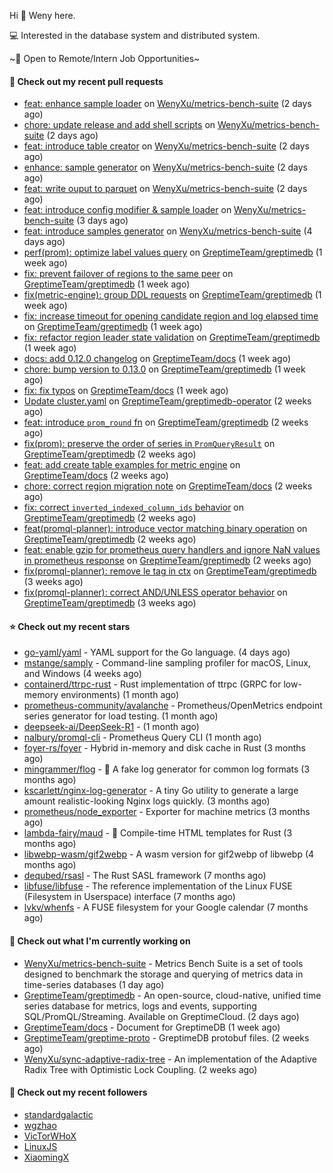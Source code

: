 Hi 👋 Weny here.

💻 Interested in the database system and distributed system.

~🍺 Open to Remote/Intern Job Opportunities~

#### 🔨 Check out my recent pull requests

- [feat: enhance sample loader](https://github.com/WenyXu/metrics-bench-suite/pull/14) on [WenyXu/metrics-bench-suite](https://github.com/WenyXu/metrics-bench-suite) (2 days ago)
- [chore: update release and add shell scripts](https://github.com/WenyXu/metrics-bench-suite/pull/13) on [WenyXu/metrics-bench-suite](https://github.com/WenyXu/metrics-bench-suite) (2 days ago)
- [feat: introduce table creator](https://github.com/WenyXu/metrics-bench-suite/pull/12) on [WenyXu/metrics-bench-suite](https://github.com/WenyXu/metrics-bench-suite) (2 days ago)
- [enhance: sample generator](https://github.com/WenyXu/metrics-bench-suite/pull/11) on [WenyXu/metrics-bench-suite](https://github.com/WenyXu/metrics-bench-suite) (2 days ago)
- [feat: write ouput to parquet](https://github.com/WenyXu/metrics-bench-suite/pull/10) on [WenyXu/metrics-bench-suite](https://github.com/WenyXu/metrics-bench-suite) (2 days ago)
- [feat: introduce config modifier &amp; sample loader](https://github.com/WenyXu/metrics-bench-suite/pull/9) on [WenyXu/metrics-bench-suite](https://github.com/WenyXu/metrics-bench-suite) (3 days ago)
- [feat: introduce samples generator](https://github.com/WenyXu/metrics-bench-suite/pull/5) on [WenyXu/metrics-bench-suite](https://github.com/WenyXu/metrics-bench-suite) (4 days ago)
- [perf(prom): optimize label values query](https://github.com/GreptimeTeam/greptimedb/pull/5653) on [GreptimeTeam/greptimedb](https://github.com/GreptimeTeam/greptimedb) (1 week ago)
- [fix: prevent failover of regions to the same peer](https://github.com/GreptimeTeam/greptimedb/pull/5632) on [GreptimeTeam/greptimedb](https://github.com/GreptimeTeam/greptimedb) (1 week ago)
- [fix(metric-engine): group DDL requests](https://github.com/GreptimeTeam/greptimedb/pull/5628) on [GreptimeTeam/greptimedb](https://github.com/GreptimeTeam/greptimedb) (1 week ago)
- [fix: increase timeout for opening candidate region and log elapsed time](https://github.com/GreptimeTeam/greptimedb/pull/5627) on [GreptimeTeam/greptimedb](https://github.com/GreptimeTeam/greptimedb) (1 week ago)
- [fix: refactor region leader state validation](https://github.com/GreptimeTeam/greptimedb/pull/5626) on [GreptimeTeam/greptimedb](https://github.com/GreptimeTeam/greptimedb) (1 week ago)
- [docs: add 0.12.0 changelog](https://github.com/GreptimeTeam/docs/pull/1533) on [GreptimeTeam/docs](https://github.com/GreptimeTeam/docs) (1 week ago)
- [chore: bump version to 0.13.0](https://github.com/GreptimeTeam/greptimedb/pull/5611) on [GreptimeTeam/greptimedb](https://github.com/GreptimeTeam/greptimedb) (1 week ago)
- [fix: fix typos](https://github.com/GreptimeTeam/docs/pull/1528) on [GreptimeTeam/docs](https://github.com/GreptimeTeam/docs) (1 week ago)
- [Update cluster.yaml](https://github.com/GreptimeTeam/greptimedb-operator/pull/245) on [GreptimeTeam/greptimedb-operator](https://github.com/GreptimeTeam/greptimedb-operator) (2 weeks ago)
- [feat: introduce `prom_round` fn](https://github.com/GreptimeTeam/greptimedb/pull/5604) on [GreptimeTeam/greptimedb](https://github.com/GreptimeTeam/greptimedb) (2 weeks ago)
- [fix(prom): preserve the order of series in `PromQueryResult`](https://github.com/GreptimeTeam/greptimedb/pull/5601) on [GreptimeTeam/greptimedb](https://github.com/GreptimeTeam/greptimedb) (2 weeks ago)
- [feat: add create table examples for metric engine](https://github.com/GreptimeTeam/docs/pull/1522) on [GreptimeTeam/docs](https://github.com/GreptimeTeam/docs) (2 weeks ago)
- [chore: correct region migration note](https://github.com/GreptimeTeam/docs/pull/1520) on [GreptimeTeam/docs](https://github.com/GreptimeTeam/docs) (2 weeks ago)
- [fix: correct `inverted_indexed_column_ids` behavior](https://github.com/GreptimeTeam/greptimedb/pull/5586) on [GreptimeTeam/greptimedb](https://github.com/GreptimeTeam/greptimedb) (2 weeks ago)
- [feat(promql-planner): introduce vector matching binary operation](https://github.com/GreptimeTeam/greptimedb/pull/5578) on [GreptimeTeam/greptimedb](https://github.com/GreptimeTeam/greptimedb) (2 weeks ago)
- [feat: enable gzip for prometheus query handlers and ignore NaN values in prometheus response](https://github.com/GreptimeTeam/greptimedb/pull/5576) on [GreptimeTeam/greptimedb](https://github.com/GreptimeTeam/greptimedb) (2 weeks ago)
- [fix(promql-planner): remove le tag in ctx](https://github.com/GreptimeTeam/greptimedb/pull/5560) on [GreptimeTeam/greptimedb](https://github.com/GreptimeTeam/greptimedb) (3 weeks ago)
- [fix(promql-planner): correct AND/UNLESS operator behavior](https://github.com/GreptimeTeam/greptimedb/pull/5557) on [GreptimeTeam/greptimedb](https://github.com/GreptimeTeam/greptimedb) (3 weeks ago)

#### ⭐ Check out my recent stars

- [go-yaml/yaml](https://github.com/go-yaml/yaml) - YAML support for the Go language. (4 days ago)
- [mstange/samply](https://github.com/mstange/samply) - Command-line sampling profiler for macOS, Linux, and Windows (4 weeks ago)
- [containerd/ttrpc-rust](https://github.com/containerd/ttrpc-rust) - Rust implementation of ttrpc (GRPC for low-memory environments) (1 month ago)
- [prometheus-community/avalanche](https://github.com/prometheus-community/avalanche) - Prometheus/OpenMetrics endpoint series generator for load testing. (1 month ago)
- [deepseek-ai/DeepSeek-R1](https://github.com/deepseek-ai/DeepSeek-R1) -  (1 month ago)
- [nalbury/promql-cli](https://github.com/nalbury/promql-cli) - Prometheus Query CLI (1 month ago)
- [foyer-rs/foyer](https://github.com/foyer-rs/foyer) - Hybrid in-memory and disk cache in Rust (3 months ago)
- [mingrammer/flog](https://github.com/mingrammer/flog) - :tophat: A fake log generator for common log formats (3 months ago)
- [kscarlett/nginx-log-generator](https://github.com/kscarlett/nginx-log-generator) - A tiny Go utility to generate a large amount realistic-looking Nginx logs quickly. (3 months ago)
- [prometheus/node_exporter](https://github.com/prometheus/node_exporter) - Exporter for machine metrics (3 months ago)
- [lambda-fairy/maud](https://github.com/lambda-fairy/maud) - :pencil: Compile-time HTML templates for Rust (3 months ago)
- [libwebp-wasm/gif2webp](https://github.com/libwebp-wasm/gif2webp) - A wasm version for gif2webp of libwebp (4 months ago)
- [dequbed/rsasl](https://github.com/dequbed/rsasl) - The Rust SASL framework (7 months ago)
- [libfuse/libfuse](https://github.com/libfuse/libfuse) - The reference implementation of the Linux FUSE (Filesystem in Userspace) interface (7 months ago)
- [lvkv/whenfs](https://github.com/lvkv/whenfs) - A FUSE filesystem for your Google calendar (7 months ago)

#### 👷 Check out what I'm currently working on

- [WenyXu/metrics-bench-suite](https://github.com/WenyXu/metrics-bench-suite) - Metrics Bench Suite is a set of tools designed to benchmark the storage and querying of metrics data in time-series databases (1 day ago)
- [GreptimeTeam/greptimedb](https://github.com/GreptimeTeam/greptimedb) - An open-source, cloud-native, unified time series database for metrics, logs and events, supporting SQL/PromQL/Streaming. Available on GreptimeCloud. (2 days ago)
- [GreptimeTeam/docs](https://github.com/GreptimeTeam/docs) - Document for GreptimeDB (1 week ago)
- [GreptimeTeam/greptime-proto](https://github.com/GreptimeTeam/greptime-proto) - GreptimeDB protobuf files. (2 weeks ago)
- [WenyXu/sync-adaptive-radix-tree](https://github.com/WenyXu/sync-adaptive-radix-tree) - An implementation of the Adaptive Radix Tree with Optimistic Lock Coupling. (2 weeks ago)

#### 👯 Check out my recent followers

- [standardgalactic](https://github.com/standardgalactic)
- [wgzhao](https://github.com/wgzhao)
- [VicTorWHoX](https://github.com/VicTorWHoX)
- [LinuxJS](https://github.com/LinuxJS)
- [XiaomingX](https://github.com/XiaomingX)


